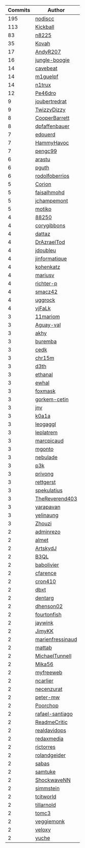 Commits | Author
--- | ---
195| [nodiscc](https://github.com/nodiscc)
113| [Kickball](https://github.com/Kickball)
83| [n8225](https://github.com/n8225)
35| [Kovah](https://github.com/Kovah)
17| [AndyR207](https://github.com/AndyR207)
16| [jungle-boogie](https://github.com/jungle-boogie)
14| [cavebeat](https://github.com/cavebeat)
14| [m1guelpf](https://github.com/m1guelpf)
14| [n1trux](https://github.com/n1trux)
12| [Pe46dro](https://github.com/Pe46dro)
9| [joubertredrat](https://github.com/joubertredrat)
9| [TwizzyDizzy](https://github.com/TwizzyDizzy)
8| [CooperBarrett](https://github.com/CooperBarrett)
8| [dpfaffenbauer](https://github.com/dpfaffenbauer)
7| [edouerd](https://github.com/edouerd)
7| [HammyHavoc](https://github.com/HammyHavoc)
7| [pengc99](https://github.com/pengc99)
6| [arastu](https://github.com/arastu)
6| [pguth](https://github.com/pguth)
6| [rodolfoberrios](https://github.com/rodolfoberrios)
5| [Corion](https://github.com/Corion)
5| [faisalhmohd](https://github.com/faisalhmohd)
5| [jchampemont](https://github.com/jchampemont)
5| [motiko](https://github.com/motiko)
4| [88250](https://github.com/88250)
4| [corygibbons](https://github.com/corygibbons)
4| [dattaz](https://github.com/dattaz)
4| [DrAzraelTod](https://github.com/DrAzraelTod)
4| [jdoubleu](https://github.com/jdoubleu)
4| [jinformatique](https://github.com/jinformatique)
4| [kohenkatz](https://github.com/kohenkatz)
4| [mariusv](https://github.com/mariusv)
4| [richter-p](https://github.com/richter-p)
4| [smacz42](https://github.com/smacz42)
4| [uggrock](https://github.com/uggrock)
4| [vjFaLk](https://github.com/vjFaLk)
3| [11mariom](https://github.com/11mariom)
3| [Aguay-val](https://github.com/Aguay-val)
3| [akhy](https://github.com/akhy)
3| [buremba](https://github.com/buremba)
3| [cedk](https://github.com/cedk)
3| [chr15m](https://github.com/chr15m)
3| [d3th](https://github.com/d3th)
3| [ethanal](https://github.com/ethanal)
3| [ewhal](https://github.com/ewhal)
3| [foxmask](https://github.com/foxmask)
3| [gorkem-cetin](https://github.com/gorkem-cetin)
3| [jnv](https://github.com/jnv)
3| [k0a1a](https://github.com/k0a1a)
3| [leogaggl](https://github.com/leogaggl)
3| [leplatrem](https://github.com/leplatrem)
3| [marcpicaud](https://github.com/marcpicaud)
3| [mgonto](https://github.com/mgonto)
3| [nebulade](https://github.com/nebulade)
3| [p3k](https://github.com/p3k)
3| [privong](https://github.com/privong)
3| [rettgerst](https://github.com/rettgerst)
3| [spekulatius](https://github.com/spekulatius)
3| [TheReverend403](https://github.com/TheReverend403)
3| [yarapavan](https://github.com/yarapavan)
3| [yelinaung](https://github.com/yelinaung)
3| [Zhouzi](https://github.com/Zhouzi)
2| [adminrezo](https://github.com/adminrezo)
2| [almet](https://github.com/almet)
2| [ArtskydJ](https://github.com/ArtskydJ)
2| [B3QL](https://github.com/B3QL)
2| [babolivier](https://github.com/babolivier)
2| [cfarence](https://github.com/cfarence)
2| [cron410](https://github.com/cron410)
2| [dbxt](https://github.com/dbxt)
2| [dentarg](https://github.com/dentarg)
2| [dhenson02](https://github.com/dhenson02)
2| [fourtonfish](https://github.com/fourtonfish)
2| [jaywink](https://github.com/jaywink)
2| [JimyKK](https://github.com/JimyKK)
2| [marienfressinaud](https://github.com/marienfressinaud)
2| [mattab](https://github.com/mattab)
2| [MichaelTunnell](https://github.com/MichaelTunnell)
2| [Mika56](https://github.com/Mika56)
2| [myfreeweb](https://github.com/myfreeweb)
2| [ncarlier](https://github.com/ncarlier)
2| [necenzurat](https://github.com/necenzurat)
2| [peter-mw](https://github.com/peter-mw)
2| [Poorchop](https://github.com/Poorchop)
2| [rafael-santiago](https://github.com/rafael-santiago)
2| [ReadmeCritic](https://github.com/ReadmeCritic)
2| [realdavidops](https://github.com/realdavidops)
2| [redaxmedia](https://github.com/redaxmedia)
2| [rictorres](https://github.com/rictorres)
2| [rolandgeider](https://github.com/rolandgeider)
2| [sabas](https://github.com/sabas)
2| [samtuke](https://github.com/samtuke)
2| [ShockwaveNN](https://github.com/ShockwaveNN)
2| [simmstein](https://github.com/simmstein)
2| [tcitworld](https://github.com/tcitworld)
2| [tillarnold](https://github.com/tillarnold)
2| [tomc3](https://github.com/tomc3)
2| [veggiemonk](https://github.com/veggiemonk)
2| [veloxy](https://github.com/veloxy)
2| [yuche](https://github.com/yuche)
